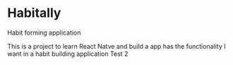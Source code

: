 # Habitally
Habit forming application

This is a project to learn React Natve and build a app has the functionality I want in a habit building application
Test 2
